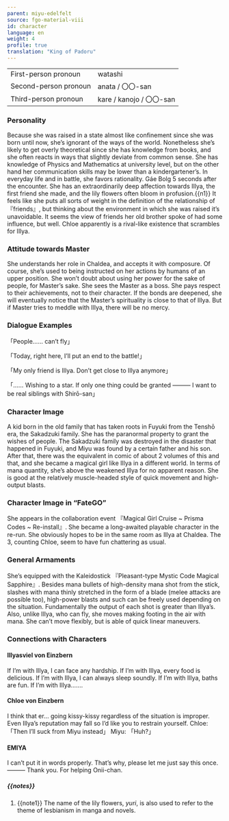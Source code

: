 ```yaml
---
parent: miyu-edelfelt
source: fgo-material-viii
id: character
language: en
weight: 4
profile: true
translation: "King of Padoru"
---
```


<table>
  <tr><td>First-person pronoun</td><td>watashi</td></tr>
  <tr><td>Second-person pronoun</td><td>anata / 〇〇-san</td></tr>
  <tr><td>Third-person pronoun</td><td>kare / kanojo / 〇〇-san</td></tr>
</table>

### Personality

Because she was raised in a state almost like confinement since she was born until now, she’s ignorant of the ways of the world.
Nonetheless she’s likely to get overly theoretical since she has knowledge from books, and she often reacts in ways that slightly deviate from common sense.
She has knowledge of Physics and Mathematics at university level, but on the other hand her communication skills may be lower than a kindergartener’s.
In everyday life and in battle, she favors rationality.
Gáe Bolg 5 seconds after the encounter.
She has an extraordinarily deep affection towards Illya, the first friend she made, and the lily flowers often bloom in profusion.{{n1}}
It feels like she puts all sorts of weight in the definition of the relationship of 『friends』, but thinking about the environment in which she was raised it’s unavoidable.
It seems the view of friends her old brother spoke of had some influence, but well.
Chloe apparently is a rival-like existence that scrambles for Illya.

### Attitude towards Master

She understands her role in Chaldea, and accepts it with composure.
Of course, she’s used to being instructed on her actions by humans of an upper position.
She won’t doubt about using her power for the sake of people, for Master’s sake.
She sees the Master as a boss. She pays respect to their achievements, not to their character.
If the bonds are deepened, she will eventually notice that the Master’s spirituality is close to that of Illya.
But if Master tries to meddle with Illya, there will be no mercy.

### Dialogue Examples

「People…… can’t fly」

「Today, right here, I’ll put an end to the battle!」

「My only friend is Illya. Don’t get close to Illya anymore」

「…… Wishing to a star. If only one thing could be granted ——— I want to be real siblings with Shirō-san」

### Character Image

A kid born in the old family that has taken roots in Fuyuki from the Tenshō era, the Sakadzuki family.
She has the paranormal property to grant the wishes of people.
The Sakadzuki family was destroyed in the disaster that happened in Fuyuki, and Miyu was found by a certain father and his son.
After that, there was the equivalent in comic of about 2 volumes of this and that, and she became a magical girl like Illya in a different world.
In terms of mana quantity, she’s above the weakened Illya for no apparent reason.
She is good at the relatively muscle-headed style of quick movement and high-output blasts.

### Character Image in “FateGO”

She appears in the collaboration event 『Magical Girl Cruise ~ Prisma Codes ~ Re-install』.
She became a long-awaited playable character in the re-run.
She obviously hopes to be in the same room as Illya at Chaldea.
The 3, counting Chloe, seem to have fun chattering as usual.

### General Armaments

She’s equipped with the Kaleidostick 『Pleasant-type Mystic Code Magical Sapphire』.
Besides mana bullets of high-density mana shot from the stick, slashes with mana thinly stretched in the form of a blade (melee attacks are possible too), high-power blasts and such can be freely used depending on the situation.
Fundamentally the output of each shot is greater than Illya’s.
Also, unlike Illya, who can fly, she moves making footing in the air with mana.
She can’t move flexibly, but is able of quick linear maneuvers.

### Connections with Characters

#### Illyasviel von Einzbern

If I’m with Illya, I can face any hardship.
If I’m with Illya, every food is delicious.
If I’m with Illya, I can always sleep soundly.
If I’m with Illya, baths are fun.
If I’m with Illya…….

#### Chloe von Einzbern

I think that er… going kissy-kissy regardless of the situation is improper.
Even Illya’s reputation may fall so I’d like you to restrain yourself.
Chloe: 「Then I’ll suck from Miyu instead」
Miyu: 「Huh?」

#### EMIYA

I can’t put it in words properly.
That’s why, please let me just say this once.
——— Thank you.
For helping Onii-chan.

##### {{notes}}

1. {{note1}} The name of the lily flowers, *yuri*, is also used to refer to the theme of lesbianism in manga and novels.
